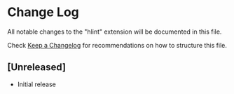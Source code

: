 # Change Log
All notable changes to the "hlint" extension will be documented in this file.

Check [Keep a Changelog](http://keepachangelog.com/) for recommendations on how to structure this file.

## [Unreleased]
- Initial release